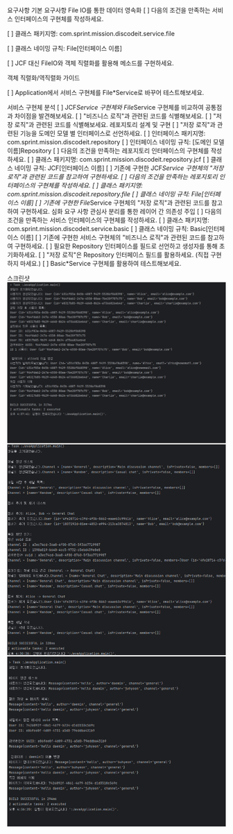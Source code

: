 요구사항
기본 요구사항
File IO를 통한 데이터 영속화
[ ]  다음의 조건을 만족하는 서비스 인터페이스의 구현체를 작성하세요.

[ ]  클래스 패키지명: com.sprint.mission.discodeit.service.file

[ ]  클래스 네이밍 규칙: File[인터페이스 이름]

[ ]  JCF 대신 FileIO와 객체 직렬화를 활용해 메소드를 구현하세요.

객체 직렬화/역직렬화 가이드

[ ]  Application에서 서비스 구현체를 File*Service로 바꾸어 테스트해보세요.

서비스 구현체 분석
[ ] JCF*Service 구현체와 File*Service 구현체를 비교하여 공통점과 차이점을 발견해보세요.
[ ] "비즈니스 로직"과 관련된 코드를 식별해보세요.
[ ] "저장 로직"과 관련된 코드를 식별해보세요.
레포지토리 설계 및 구현
[ ] "저장 로직"과 관련된 기능을 도메인 모델 별 인터페이스로 선언하세요.
[ ] 인터페이스 패키지명: com.sprint.mission.discodeit.repository
[ ] 인터페이스 네이밍 규칙: [도메인 모델 이름]Repository
[ ] 다음의 조건을 만족하는 레포지토리 인터페이스의 구현체를 작성하세요.
[ ] 클래스 패키지명: com.sprint.mission.discodeit.repository.jcf
[ ] 클래스 네이밍 규칙: JCF[인터페이스 이름]
[ ] 기존에 구현한 JCF*Service 구현체의 "저장 로직"과 관련된 코드를 참고하여 구현하세요.
[ ] 다음의 조건을 만족하는 레포지토리 인터페이스의 구현체를 작성하세요.
[ ] 클래스 패키지명: com.sprint.mission.discodeit.repository.file
[ ] 클래스 네이밍 규칙: File[인터페이스 이름]
[ ] 기존에 구현한 File*Service 구현체의 "저장 로직"과 관련된 코드를 참고하여 구현하세요.
심화 요구 사항
관심사 분리를 통한 레이어 간 의존성 주입
[ ] 다음의 조건을 만족하는 서비스 인터페이스의 구현체를 작성하세요.
[ ] 클래스 패키지명: com.sprint.mission.discodeit.service.basic
[ ] 클래스 네이밍 규칙: Basic[인터페이스 이름]
[ ] 기존에 구현한 서비스 구현체의 "비즈니스 로직"과 관련된 코드를 참고하여 구현하세요.
[ ] 필요한 Repository 인터페이스를 필드로 선언하고 생성자를 통해 초기화하세요.
[ ] "저장 로직"은 Repository 인터페이스 필드를 활용하세요. (직접 구현하지 마세요.)
[ ] Basic*Service 구현체를 활용하여 테스트해보세요.


스크린샷
![사용자_파일서비스_출력값.png](data/%EC%82%AC%EC%9A%A9%EC%9E%90_%ED%8C%8C%EC%9D%BC%EC%84%9C%EB%B9%84%EC%8A%A4_%EC%B6%9C%EB%A0%A5%EA%B0%92.png)
![채널_파일서비스_출력값.png](data/%EC%B1%84%EB%84%90_%ED%8C%8C%EC%9D%BC%EC%84%9C%EB%B9%84%EC%8A%A4_%EC%B6%9C%EB%A0%A5%EA%B0%92.png)
![메시지_파일서비스_출력값.png](data/%EB%A9%94%EC%8B%9C%EC%A7%80_%ED%8C%8C%EC%9D%BC%EC%84%9C%EB%B9%84%EC%8A%A4_%EC%B6%9C%EB%A0%A5%EA%B0%92.png)

